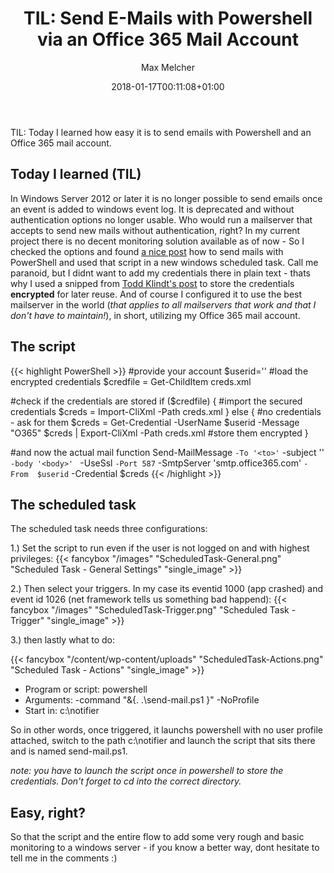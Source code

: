 ﻿---
title: "TIL: Send E-Mails with Powershell via an Office 365 Mail Account"
author: "Max Melcher"
aliases:
   - "/post/2018-01-15-TIL-Powershell-Emails-And-Office-365/"
2018: "01"
date: 2018-01-17T00:11:08+01:00
image: 
- "/images/2017.png"
featured: true
featured: "EventViewer-AttachTask.png" 
featuredalt : "Launch a task when this event is logged" 
featuredpath : "/images"
categories:
  - Powershell
  - TIL
  - Office 365
tags:
  - E-Mail
  - O365
---

TIL: Today I learned how easy it is to send emails with Powershell and an Office 365 mail account.<!--more-->

## Today I learned (TIL)

In Windows Server 2012 or later it is no longer possible to send emails once an event is added to windows event log. It is deprecated and without authentication options no longer usable. Who would run a mailserver that accepts to send new mails without authentication, right? In my current project there is no decent monitoring solution available as of now - So I checked the options and found [a nice post](https://blogs.technet.microsoft.com/ccarroll/2017/11/28/use-powershell-to-send-email-from-o365-account/) how to send mails with PowerShell and used that script in a new windows scheduled task. 
Call me paranoid, but I didnt want to add my credentials there in plain text - thats why I used a snipped from [Todd Klindt's post](http://www.toddklindt.com/blog/Lists/Posts/Post.aspx?ID=489) to store the credentials **encrypted** for later reuse. And of course I configured it to use the best mailserver in the world (*that applies to all mailservers that work and that I don't have to maintain!*), in short, utilizing my Office 365 mail account.

## The script

{{< highlight PowerShell >}}
#provide your account
$userid='<your-email-here>' 
#load the encrypted credentials
$credfile = Get-ChildItem creds.xml 

#check if the credentials are stored
if ($credfile) 
{
    #import the secured credentials
    $creds = Import-CliXml -Path creds.xml 
}
else 
{
    #no credentials - ask for them
    $creds = Get-Credential -UserName $userid -Message "O365" 
    $creds | Export-CliXml -Path creds.xml #store them encrypted
}

#and now the actual mail function 
Send-MailMessage `
    -To '<to>' `
    -subject '<subject>' `
    -body '<body>'  `
    -UseSsl `
    -Port 587 `
    -SmtpServer 'smtp.office365.com' `
    -From  $userid `
    -Credential $creds 
{{< /highlight >}}


## The scheduled task

The scheduled task needs three configurations:

1.) Set the script to run even if the user is not logged on and with highest privileges:
{{< fancybox "/images" "ScheduledTask-General.png" "Scheduled Task - General Settings" "single_image" >}}

2.) Then select your triggers. In my case its eventid 1000 (app crashed) and event id 1026 (net framework tells us something bad happend):
{{< fancybox "/images" "ScheduledTask-Trigger.png" "Scheduled Task - Trigger" "single_image" >}}

3.) then lastly what to do: 

{{< fancybox "/content/wp-content/uploads" "ScheduledTask-Actions.png" "Scheduled Task - Actions" "single_image" >}}

- Program or script: powershell
- Arguments: -command "&{. .\send-mail.ps1 }" -NoProfile
- Start in: c:\notifier

So in other words, once triggered, it launchs powershell with no user profile attached, switch to the path c:\notifier and launch the script that sits there and is named send-mail.ps1.

*note: you have to launch the script once in powershell to store the credentials. Don't forget to cd into the correct directory.*

## Easy, right? 

So that the script and the entire flow to add some very rough and basic monitoring to a windows server - if you know a better way, dont hesitate to tell me in the comments :)



